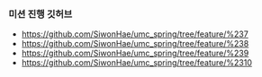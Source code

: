 ### 미션 진행 깃허브
- https://github.com/SiwonHae/umc_spring/tree/feature/%237
- https://github.com/SiwonHae/umc_spring/tree/feature/%238
- https://github.com/SiwonHae/umc_spring/tree/feature/%239
- https://github.com/SiwonHae/umc_spring/tree/feature/%2310